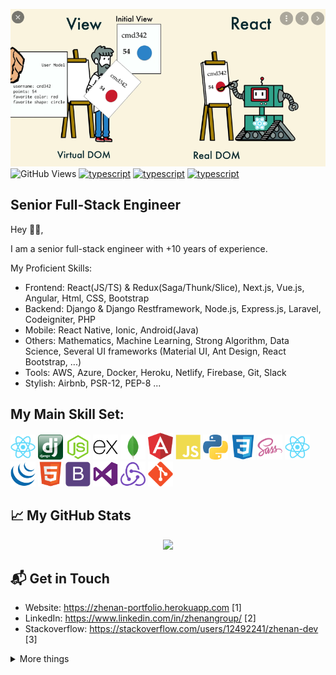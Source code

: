 ![alt README header](https://raw.githubusercontent.com/Rolemodel01291/Rolemodel01291/master/assets/Picture1.png)
![GitHub Views](https://komarev.com/ghpvc/?username=Rolemodel01291&color=FAC151)
[![typescript](https://img.shields.io/badge/React-Expert-FAC151.svg?logo=react&logoWidth=20)](https://github.com/Rolemodel01291)
[![typescript](https://img.shields.io/badge/Django-Expert-FAC151.svg?logo=django&logoWidth=20)](https://github.com/Rolemodel01291)
[![typescript](https://img.shields.io/badge/Mathematics-Expert-FAC151.svg?logo=mathematics&logoWidth=20)](https://github.com/Rolemodel01291)
## Senior Full-Stack Engineer

Hey 👋🏻,


I am a senior full-stack engineer with +10 years of experience.

My Proficient Skills: 
 - Frontend: React(JS/TS) & Redux(Saga/Thunk/Slice), Next.js, Vue.js, Angular, Html, CSS, Bootstrap
 - Backend: Django & Django Restframework, Node.js, Express.js, Laravel, Codeigniter, PHP
 - Mobile: React Native, Ionic, Android(Java)
 - Others: Mathematics, Machine Learning, Strong Algorithm, Data Science, Several UI frameworks (Material UI, Ant Design, React Bootstrap, ...)
 - Tools: AWS, Azure, Docker, Heroku, Netlify, Firebase, Git, Slack
 - Stylish: Airbnb, PSR-12, PEP-8 ...


## My Main Skill Set:

<p align="left">
<img src="https://raw.githubusercontent.com/Rolemodel01291/Rolemodel01291/main/assets/react-original.svg" height="auto" width="40">
  
<img src="https://raw.githubusercontent.com/Rolemodel01291/Rolemodel01291/main/assets/django.png" height="auto" width="40">

<img src="https://raw.githubusercontent.com/Rolemodel01291/Rolemodel01291/main/assets/nodejs-original.svg" height="auto" width="40">

<img src="https://raw.githubusercontent.com/Rolemodel01291/Rolemodel01291/main/assets/express-original.svg" height="auto" width="40">

<img src="https://raw.githubusercontent.com/Rolemodel01291/Rolemodel01291/main/assets/mongodb-original.svg" height="auto" width="40">

<img src="https://raw.githubusercontent.com/Rolemodel01291/Rolemodel01291/main/assets/angular.svg" height="auto" width="40">

<img src="https://raw.githubusercontent.com/Rolemodel01291/Rolemodel01291/main/assets/javascript-plain.svg" height="auto" width="40">

<img src="https://raw.githubusercontent.com/Rolemodel01291/Rolemodel01291/main/assets/python.svg" height="auto" width="40">

<img src="https://raw.githubusercontent.com/Rolemodel01291/Rolemodel01291/main/assets/css3-original.svg" height="auto" width="40">

<img src="https://raw.githubusercontent.com/Rolemodel01291/Rolemodel01291/main/assets/sass-original.svg" height="auto" width="40">

<img src="https://raw.githubusercontent.com/Rolemodel01291/Rolemodel01291/main/assets/react-original.svg" height="auto" width="40">

<img src="https://raw.githubusercontent.com/Rolemodel01291/Rolemodel01291/main/assets/jquery-plain.svg" height="auto" width="40">

<img src="https://raw.githubusercontent.com/Rolemodel01291/Rolemodel01291/main/assets/html5-original.svg" height="auto" width="40">

<img src="https://raw.githubusercontent.com/Rolemodel01291/Rolemodel01291/main/assets/bootstrap-plain.svg" height="auto" width="40">

<img src="https://raw.githubusercontent.com/Rolemodel01291/Rolemodel01291/main/assets/visualstudio-plain.svg" height="auto" width="40">

<img src="https://raw.githubusercontent.com/Rolemodel01291/Rolemodel01291/main/assets/redux-original.svg" height="auto" width="40">

<img src="https://raw.githubusercontent.com/Rolemodel01291/Rolemodel01291/main/assets/git-original.svg" height="auto" width="40">
</p>

## &#x1f4c8; My GitHub Stats

<p align="center">
  <a href= "https://github.com/anuraghazra/github-readme-stats"><img src="https://github-readme-stats.vercel.app/api?username=Rolemodel01291&count_private=true&theme=tokyonight&include_all_commits=true&show_icons=true" /></a>
  
</p>



## 📬 Get in Touch


- Website:  https://zhenan-portfolio.herokuapp.com [1]
- LinkedIn:  https://www.linkedin.com/in/zhenangroup/ [2]
- Stackoverflow:  https://stackoverflow.com/users/12492241/zhenan-dev [3]

<details>
  <summary> More things </summary>
  <br>
  <p align="center">
    <a href= "https://github.com/anuraghazra/github-readme-stats"><img src= "https://github-readme-stats.vercel.app/api/top-langs/?username=zhenangroup&layout=compact" /></a>
  </p>
  <p>
    - 🔭 I’m currently working on <a target="_blank" href="https://findsingles.online/">findsingles.online</a> project. <br/>
    - 🌱 I’m currently learning Angular.<br/>
  - 👯 I’m looking to collaborate on <a href="https://github.com/zhenangroup/React-native-hybridapp" target="_blank">Hybrid App</a> Development.<br/>
    - 🤔 I’m looking for help with Docker<br/>
    - 💬 Ask me about Django and Laravel.<br/>
    - ⚡ Fun fact: Sport - badminton<br/>
  </p> 
  
</details>